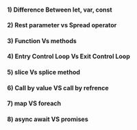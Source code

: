#### 1) Difference Between let, var, const
#### 2) Rest parameter vs Spread operator 
#### 3) Function Vs methods
#### 4) Entry Control Loop Vs Exit Control Loop
#### 5) slice Vs splice method
#### 6) Call by value VS call by refrence
#### 7) map VS foreach
#### 8) async await VS promises 
